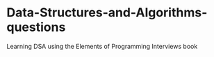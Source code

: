 # Data-Structures-and-Algorithms-questions
Learning DSA using the Elements of Programming Interviews book
